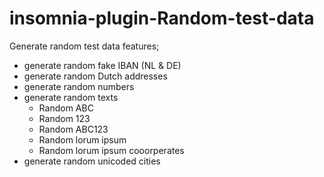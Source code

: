 # insomnia-plugin-Random-test-data 
Generate random test data 
features;
- generate random fake IBAN  (NL & DE)
- generate random Dutch addresses
- generate random numbers
- generate random texts 
	- Random ABC
	- Random 123
	- Random ABC123
	- Random lorum ipsum
	- Random lorum ipsum cooorperates
- generate random unicoded cities